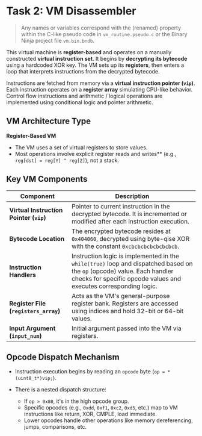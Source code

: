 # Task 2: VM Disassembler

>Any names or variables correspond with the (renamed) property within the C-like pseudo code in `vm_routine.pseudo.c` or the Binary Ninja project file `vm.bin.bndb`.

This virtual machine is **register-based** and operates on a manually constructed **virtual instruction set**. It begins by **decrypting its bytecode** using a hardcoded XOR key. The VM sets up its **registers**, then enters a loop that interprets instructions from the decrypted bytecode.

Instructions are fetched from memory via a **virtual instruction pointer (`vip`)**. Each instruction operates on a **register array** simulating CPU-like behavior. Control flow instructions and arithmetic / logical operations are implemented using conditional logic and pointer arithmetic.

## VM Architecture Type

**Register-Based VM**

* The VM uses a set of virtual registers to store values.
* Most operations involve explicit register reads and writes** (e.g., `reg[dst] = reg[Y] ^ reg[Z]`), not a stack.

## Key VM Components

| Component                               | Description                                                                                                                                                                                  |
| --------------------------------------- | -------------------------------------------------------------------------------------------------------------------------------------------------------------------------------------------- |
| **Virtual Instruction Pointer (`vip`)** | Pointer to current instruction in the decrypted bytecode. It is incremented or modified after each instruction execution.                                                                    |
| **Bytecode Location**                   | The encrypted bytecode resides at `0x404060`, decrypted using byte-qise XOR with the constant `0xcbcbcbcbcbcbcbcb`.                                                                                   |
| **Instruction Handlers**                | Instruction logic is implemented in the `while(true)` loop and dispatched based on the `op` (opcode) value. Each handler checks for specific opcode values and executes corresponding logic. |
| **Register File (`registers_array`)**   | Acts as the VM's general-purpose register bank. Registers are accessed using indices and hold 32-bit or 64-bit values.                                                                       |
| **Input Argument (`input_num`)**        | Initial argument passed into the VM via registers.                                                                           |

## Opcode Dispatch Mechanism

* Instruction execution begins by reading an `opcode` byte (`op = *(uint8_t*)vip;`).
* There is a nested dispatch structure:

  * If `op > 0x80`, it's in the high opcode group.
  * Specific opcodes (e.g., `0xdd`, `0xf1`, `0xc2`, `0xd5`, etc.) map to VM instructions like return, XOR, CMPLE, load immediate.
  * Lower opcodes handle other operations like memory dereferencing, jumps, comparisons, etc.